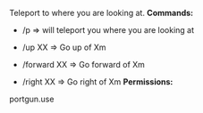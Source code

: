 Teleport to where you are looking at.
**Commands:**

- /p => will teleport you where you are looking at

- /up XX => Go up of Xm

- /forward XX => Go forward of Xm

- /right XX => Go right of Xm
**Permissions:**

portgun.use
